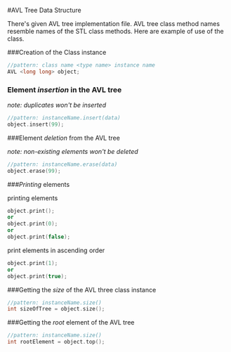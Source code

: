 #AVL Tree Data Structure

There's given AVL tree implementation file. AVL tree class
method names resemble names of the STL class methods. Here
are example of use of the class.

###Creation of the Class instance

```c++
//pattern: class name <type name> instance name
AVL <long long> object;
```

### Element *insertion* in the AVL tree

_note: duplicates won't be inserted_
```c++
//pattern: instanceName.insert(data)
object.insert(99);
```

###Element *deletion* from the AVL tree

_note: non-existing elements won't be deleted_
```c++
//pattern: instanceName.erase(data)
object.erase(99);
```

###_Printing_ elements

printing elements
```c++
object.print();
or
object.print(0);
or
object.print(false);
```
print elements in ascending order
```c++
object.print(1);
or
object.print(true);
```

###Getting the *size* of the AVL three class instance
```c++
//pattern: instanceName.size()
int sizeOfTree = object.size();
```

###Getting the *root* element of the AVL tree
```c++
//pattern: instanceName.size()
int rootElement = object.top();
```
